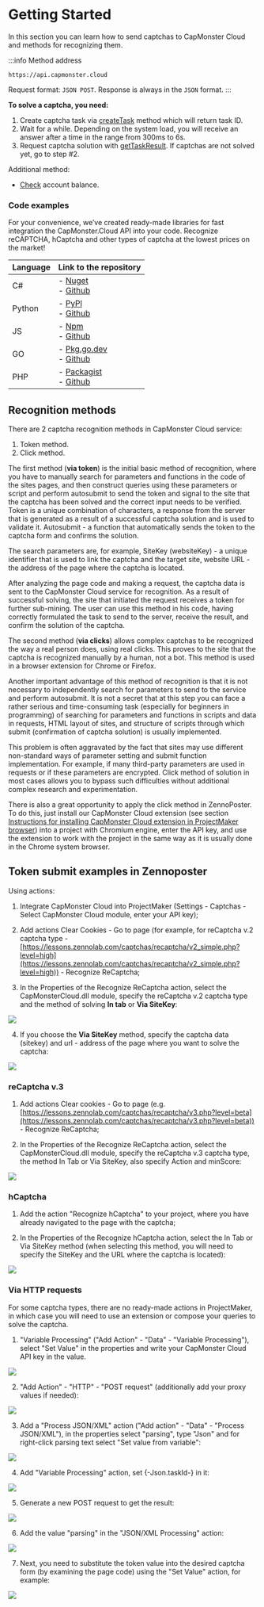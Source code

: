 ﻿---
sidebar_position: 0
---

# Getting Started

In this section you can learn how to send captchas to CapMonster Cloud and methods for recognizing them.

:::info Method address
```http
https://api.capmonster.cloud
```
Request format: `JSON POST`.
Response is always in the `JSON` format.
:::


**To solve a captcha, you need:**

1. Create captcha task via [createTask](api/methods/create-task.md) method which will return task ID.
2. Wait for a while. Depending on the system load, you will receive an answer after a time in the range from 300ms to 6s.
3. Request captcha solution with [getTaskResult](api/methods/get-task-result.md). If captchas are not solved yet, go to step #2. 

Additional method:

- [Check](api/methods/get-balance.md) account balance.

### Code examples

For your convenience, we’ve created ready-made libraries for fast integration the CapMonster.Cloud API into your code. Recognize reCAPTCHA, hCaptcha and other types of captcha at the lowest prices on the market!

|**Language**|**Link to the repository**|
| :- | :- | 
|С#|- [Nuget](https://www.nuget.org/packages/Zennolab.CapMonsterCloud.Client)<br /> - [Github](https://github.com/ZennoLab/capmonstercloud-client-dotnet) |
|Python|- [PyPl](https://pypi.org/project/capmonstercloudclient/)<br /> - [Github](https://github.com/ZennoLab/capmonstercloud-client-python)|
|JS|- [Npm](https://www.npmjs.com/package/@zennolab_com/capmonstercloud-client)<br /> - [Github](https://github.com/ZennoLab/capmonstercloud-client-js)|
|GO|- [Pkg.go.dev](https://pkg.go.dev/github.com/ZennoLab/capmonstercloud-client-go)<br /> - [Github](https://github.com/ZennoLab/capmonstercloud-client-go)|
|PHP|- [Packagist](https://packagist.org/packages/zennolab/capmonstercloud.client)<br /> - [Github](https://github.com/ZennoLab/capmonstercloud-client-php)|



## Recognition methods

There are 2 captcha recognition methods in CapMonster Cloud service:

1. Token method.
2. Click method.

The first method (**via token**) is the initial basic method of recognition, where you have to manually search for parameters and functions in the code of the sites pages, and then construct queries using these parameters or script and perform autosubmit to send the token and signal to the site that the captcha has been solved and the correct input needs to be verified. Token is a unique combination of characters, a response from the server that is generated as a result of a successful captcha solution and is used to validate it. Autosubmit - a function that automatically sends the token to the captcha form and confirms the solution. 

The search parameters are, for example, SiteKey (websiteKey) - a unique identifier that is used to link the captcha and the target site, website URL - the address of the page where the captcha is located. 

After analyzing the page code and making a request, the captcha data is sent to the CapMonster Cloud service for recognition. As a result of successful solving, the site that initiated the request receives a token for further sub-mining. The user can use this method in his code, having correctly formulated the task to send to the server, receive the result, and confirm the solution of the captcha. 

The second method (**via clicks**) allows complex captchas to be recognized the way a real person does, using real clicks. This proves to the site that the captcha is recognized manually by a human, not a bot. This method is used in a browser extension for Chrome or Firefox. 

Another important advantage of this method of recognition is that it is not necessary to independently search for parameters to send to the service and perform autosubmit. It is not a secret that at this step you can face a rather serious and time-consuming task (especially for beginners in programming) of searching for parameters and functions in scripts and data in requests, HTML layout of sites, and structure of scripts through which submit (confirmation of captcha solution) is usually implemented.

This problem is often aggravated by the fact that sites may use different non-standard ways of parameter setting and submit function implementation. For example, if many third-party parameters are used in requests or if these parameters are encrypted. Click method of solution in most cases allows you to bypass such difficulties without additional complex research and experimentation. 

There is also a great opportunity to apply the click method in ZennoPoster. To do this, just install our CapMonster Cloud extension (see section [Instructions for installing CapMonster Cloud extension in ProjectMaker browser](extension/install-instruction.md)) into a project with Chromium engine, enter the API key, and use the extension to work with the project in the same way as it is usually done in the Chrome system browser. 

## Token submit examples in Zennoposter

Using actions:

1. Integrate CapMonster Cloud into ProjectMaker (Settings - Captchas - Select CapMonster Cloud module, enter your API key);

2. Add actions Clear Cookies - Go to page (for example, for reCaptcha v.2 captcha type - [https://lessons.zennolab.com/captchas/recaptcha/v2_simple.php?level=high](https://lessons.zennolab.com/captchas/recaptcha/v2_simple.php?level=high)) - Recognize ReCaptcha;

3. In the Properties of the Recognize ReCaptcha action, select the CapMonsterCloud.dll module, specify the reCaptcha v.2 captcha type and the method of solving **In tab** or **Via SiteKey**:

![](getting-started-1.png)

4. If you choose the **Via SiteKey** method, specify the captcha data (sitekey) and url - address of the page where you want to solve the captcha: 

![](getting-started-2.png)

### reCaptcha v.3

1. Add actions Clear cookies - Go to page (e.g. [https://lessons.zennolab.com/captchas/recaptcha/v3.php?level=beta](https://lessons.zennolab.com/captchas/recaptcha/v3.php?level=beta)) - Recognize ReCaptcha;

2. In the Properties of the Recognize ReCaptcha action, select the CapMonsterCloud.dll module, specify the reCaptcha v.3 captcha type, the method In Tab or Via SiteKey, also specify Action and minScore:

![](getting-started-3.png)

### hCaptcha 

1. Add the action "Recognize hCaptcha" to your project, where you have already navigated to the page with the captcha;

2. In the Properties of the Recognize hCaptcha action, select the In Tab or Via SiteKey method (when selecting this method, you will need to specify the SiteKey and the URL where the captcha is located):

![](getting-started-4.png)

### Via HTTP requests

For some captcha types, there are no ready-made actions in ProjectMaker, in which case you will need to use an extension or compose your queries to solve the captcha. 

1. "Variable Processing" ("Add Action" - "Data" - "Variable Processing"), select "Set Value" in the properties and write your CapMonster Cloud API key in the value.

![](getting-started-5.png)

2. "Add Action" - "HTTP" - "POST request" (additionally add your proxy values if needed):

![](getting-started-6.png)

3. Add a "Process JSON/XML" action ("Add action" - "Data" - "Process JSON/XML"), in the properties select "parsing", type "Json" and for right-click parsing text select "Set value from variable": 

![](getting-started-7.png)

4. Add "Variable Processing" action, set \{-Json.taskId-\} in it: 

![](getting-started-8.png)

5. Generate a new POST request to get the result:

![](getting-started-9.png)

6. Add the value "parsing" in the "JSON/XML Processing" action: 

![](getting-started-10.png)

7. Next, you need to substitute the token value into the desired captcha form (by examining the page code) using the "Set Value" action, for example: 

![](getting-started-11.png)